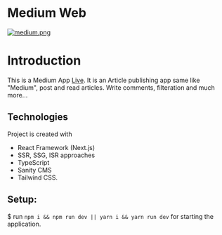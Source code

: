 # Medium Web

[![medium.png](https://i.postimg.cc/J7krYhRR/medium.png)](https://postimg.cc/pyPMpR9S)

# Introduction
This is a Medium App [Live](https://readmedium.vercel.app).
It is an Article publishing app same like "Medium", post and read articles. Write comments, filteration and much more...

## Technologies
Project is created with 
* React Framework (Next.js) 
* SSR, SSG, ISR approaches
* TypeScript
* Sanity CMS
* Tailwind CSS. 

## Setup:
$ run `npm i && npm run dev || yarn i && yarn run dev` for starting the application.
